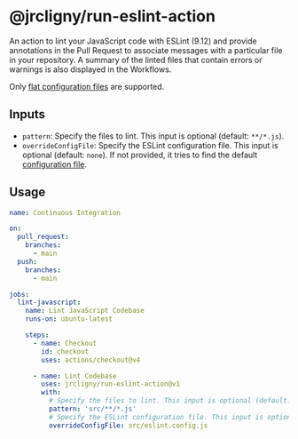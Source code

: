 # @jrcligny/run-eslint-action

An action to lint your JavaScript code with ESLint (9.12) and provide annotations in the Pull Request to associate messages with a particular file in your repository.
A summary of the linted files that contain errors or warnings is also displayed in the Workflows.

Only [flat configuration files](https://eslint.org/docs/latest/use/configure/migration-guide#start-using-flat-config-files) are supported.

## Inputs

- `pattern`: Specify the files to lint. This input is optional (default: `**/*.js`).
- `overrideConfigFile`: Specify the ESLint configuration file. This input is optional (default: `none`).
	If not provided, it tries to find the default [configuration file](https://eslint.org/docs/latest/use/configure/configuration-files#configuration-file).

## Usage

```yaml annotate
name: Continuous Integration

on:
  pull_request:
    branches:
      - main
  push:
    branches:
      - main

jobs:
  lint-javascript:
    name: Lint JavaScript Codebase
    runs-on: ubuntu-latest

    steps:
      - name: Checkout
        id: checkout
        uses: actions/checkout@v4

      - name: Lint Codebase
        uses: jrcligny/run-eslint-action@v1
        with:
          # Specify the files to lint. This input is optional (default: `**/*.js`)
          pattern: 'src/**/*.js'
          # Specify the ESLint configuration file. This input is optional (default: none)
          overrideConfigFile: src/eslint.config.js
```
